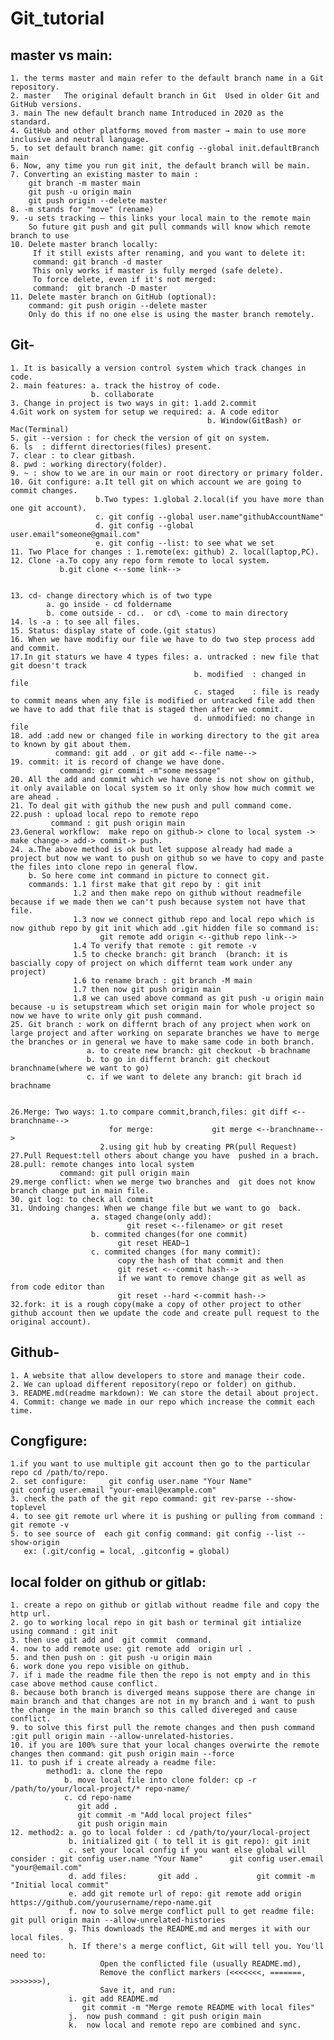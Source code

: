 # Git_tutorial
## master vs main:
    1. the terms master and main refer to the default branch name in a Git repository.
    2. master	The original default branch in Git	Used in older Git and GitHub versions.
    3. main	The new default branch name	Introduced in 2020 as the standard.
    4. GitHub and other platforms moved from master → main to use more inclusive and neutral language.
    5. to set default branch name: git config --global init.defaultBranch main
    6. Now, any time you run git init, the default branch will be main.
    7. Converting an existing master to main :
        git branch -m master main
        git push -u origin main
        git push origin --delete master
    8. -m stands for "move" (rename)
    9. -u sets tracking — this links your local main to the remote main 
        So future git push and git pull commands will know which remote branch to use
    10. Delete master branch locally:
         If it still exists after renaming, and you want to delete it:
         command: git branch -d master
         This only works if master is fully merged (safe delete).
         To force delete, even if it's not merged:
         command:  git branch -D master
    11. Delete master branch on GitHub (optional):
        command: git push origin --delete master
        Only do this if no one else is using the master branch remotely.

## Git-
    1. It is basically a version control system which track changes in code. 
    2. main features: a. track the histroy of code.
                      b. collaborate  
    3. Change in project is two ways in git: 1.add 2.commit  
    4.Git work on system for setup we required: a. A code editor 
                                                b. Window(GitBash) or Mac(Terminal)
    5. git --version : for check the version of git on system.
    6. ls  : differnt directories(files) present.
    7. clear : to clear gitbash.
    8. pwd : working directory(folder).
    9. ~ : show to we are in our main or root directory or primary folder.
    10. Git configure: a.It tell git on which account we are going to commit changes.
                       b.Two types: 1.global 2.local(if you have more than one git account).
                       c. git config --global user.name"githubAccountName"
                       d. git config --global user.email"someone@gmail.com"
                       e. git config --list: to see what we set 
    11. Two Place for changes : 1.remote(ex: github) 2. local(laptop,PC).
    12. Clone -a.To copy any repo form remote to local system.
               b.git clone <--some link-->

   
    13. cd- change directory which is of two type 
            a. go inside - cd foldername
            b. come outside - cd..  or cd\ -come to main directory
    14. ls -a : to see all files.
    15. Status: display state of code.(git status)
    16. When we have modifiy our file we have to do two step process add and commit.
    17.In git staturs we have 4 types files: a. untracked : new file that git doesn't track
                                             b. modified  : changed in file
                                             c. staged    : file is ready to commit means when any file is modified or untracked file add then we have to add that file that is staged then after we commit.
                                             d. unmodified: no change in file
    18. add :add new or changed file in working directory to the git area to known by git about them.
              command: git add . or git add <--file name-->
    19. commit: it is record of change we have done.
               command: gir commit -m"some message"
    20. All the add and commit which we have done is not show on github, it only available on local system so it only show how much commit we are ahead .
    21. To deal git with github the new push and pull command come.
    22.push : upload local repo to remote repo
             command : git push origin main
    23.General workflow:  make repo on github-> clone to local system -> make change-> add-> commit-> push.
    24. a.The above method is ok but let suppose already had made a project but now we want to push on github so we have to copy and paste the files into clone repo in general flow.
        b. So here come int command in picture to connect git.
        commands: 1.1 first make that git repo by : git init
                  1.2 and then make repo on github without readmefile because if we made then we can't push because system not have that file.
                  1.3 now we connect github repo and local repo which is now github repo by git init which add .git hidden file so command is:
                        git remote add origin <--github repo link-->
                  1.4 To verify that remote : git remote -v
                  1.5 to checke branch: git branch  (branch: it is bascially copy of project on which differnt team work under any project)
                  1.6 to rename brach : git branch -M main
                  1.7 then now git push origin main 
                  1.8 we can used above command as git push -u origin main because -u is setupstream which set origin main for whole project so now we have to write only git push command.
    25. Git branch : work on differnt brach of any project when work on large project and after working on separate branches we have to merge the branches or in general we have to make same code in both branch.
                     a. to create new branch: git checkout -b brachname
                     b. to go in differnt branch: git checkout branchname(where we want to go)
                     c. if we want to delete any branch: git brach id brachname


    26.Merge: Two ways: 1.to compare commit,branch,files: git diff <--branchname--> 
                          for merge:             git merge <--branchname-->
                        2.using git hub by creating PR(pull Request)
    27.Pull Request:tell others about change you have  pushed in a brach.
    28.pull: remote changes into local system
               command: git pull origin main
    29.merge conflict: when we merge two branches and  git does not know branch change put in main file.
    30. git log: to check all commit
    31. Undoing changes: When we change file but we want to go  back.
                      a. staged change(only add):
                              git reset <--filename> or git reset
                      b. commited changes(for one commit)
                            git reset HEAD~1
                      c. commited changes (for many commit):
                            copy the hash of that commit and then
                            git reset <--commit hash-->
                            if we want to remove change git as well as from code editor than
                            git reset --hard <-commit hash-->
    32.fork: it is a rough copy(make a copy of other project to other github account then we update the code and create pull request to the original account).
                         

    
    
    
## Github-
    1. A website that allow developers to store and manage their code.
    2. We can upload different repository(repo or folder) on github.  
    3. README.md(readme markdown): We can store the detail about project.
    4. Commit: change we made in our repo which increase the commit each time.
    
## Congfigure:
    1.if you want to use multiple git account then go to the particular repo cd /path/to/repo.
    2. set configure:     git config user.name "Your Name"                   git config user.email "your-email@example.com"
    3. check the path of the git repo command: git rev-parse --show-toplevel
    4. to see git remote url where it is pushing or pulling from command : git remote -v
    5. to see source of  each git config command: git config --list --show-origin
       ex: (.git/config = local, .gitconfig = global)

## local folder on github or gitlab:
    1. create a repo on github or gitlab without readme file and copy the http url.
    2. go to working local repo in git bash or terminal git intialize using command : git init
    3. then use git add and  git commit  command.
    4. now to add remote use: git remote add  origin url .
    5. and then push on : git push -u origin main
    6. work done you repo visible on github.
    7. if i made the readme file then the repo is not empty and in this case above method cause conflict.
    8. because both branch is diverged means suppose there are change in main branch and that changes are not in my branch and i want to push the change in the main branch so this called divereged and cause conflict.
    9. to solve this first pull the remote changes and then push command :git pull origin main --allow-unrelated-histories.
    10. if you are 100% sure that your local changes overwirte the remote changes then command: git push origin main --force
    11. to push if i create already a readme file:
            method1: a. clone the repo
                b. move local file into clone folder: cp -r /path/to/your/local-project/* repo-name/
                c. cd repo-name
                   git add .
                   git commit -m "Add local project files"
                   git push origin main
    12. method2: a. go to local folder : cd /path/to/your/local-project
                 b. initialized git ( to tell it is git repo): git init
                 c. set your local config if you want else global will consider : git config user.name "Your Name"      git config user.email "your@email.com"
                 d. add files:       git add .             git commit -m "Initial local commit"
                 e. add git remote url of repo: git remote add origin https://github.com/yourusername/repo-name.git
                 f. now to solve merge conflict pull to get readme file:  git pull origin main --allow-unrelated-histories
                 g. This downloads the README.md and merges it with our local files.
                 h. If there's a merge conflict, Git will tell you. You'll need to:
                        Open the conflicted file (usually README.md), 
                        Remove the conflict markers (<<<<<<<, =======, >>>>>>>),
                        Save it, and run:
                 i. git add README.md
                    git commit -m "Merge remote README with local files"
                 j.  now push command : git push origin main
                 k.  now local and remote repo are combined and sync.


                



    
